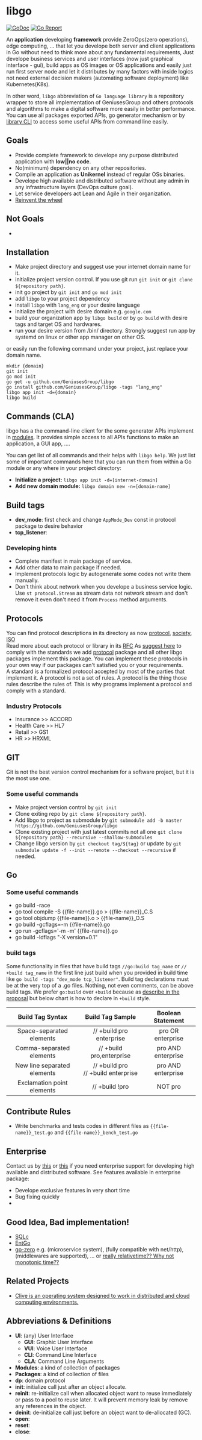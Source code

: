 # libgo   
[![GoDoc](https://pkg.go.dev/badge/github.com/GeniusesGroup/libgo)](https://pkg.go.dev/github.com/GeniusesGroup/libgo)
[![Go Report](https://goreportcard.com/badge/github.com/GeniusesGroup/libgo)](https://goreportcard.com/report/github.com/GeniusesGroup/libgo)

An **application** developing **framework** provide ZeroOps(zero operations), edge computing, ... that let you develope both server and client applications in Go without need to think more about any fundamental requirements, Just develope business services and user interfaces (now just graphical interface - gui), build apps as OS images or OS applications and easily just run first server node and let it distributes by many factors with inside logics not need external decision makers (automating software deployment) like Kubernetes(K8s).

In other word, `libgo` abbreviation of `Go language library` is a repository wrapper to store all implementation of GeniusesGroup and others protocols and algorithms to make a digital software more easily in better performance.
You can use all packages exported APIs, go generator mechanism or by [library CLI](#CLI) to access some useful APIs from command line easily.

## Goals
- Provide complete framework to develope any purpose distributed application with **low||no code**.
- No(minimum) dependency on any other repositories.
- Compile an application as **Unikernel** instead of regular OSs binaries.
- Develope high available and distributed software without any admin in any infrastructure layers (DevOps culture goal).
- Let service developers act Lean and Agile in their organization.
- [Reinvent the wheel](https://en.wikipedia.org/wiki/Reinventing_the_wheel)

## Not Goals
- 

## Installation
- Make project directory and suggest use your internet domain name for it.
- initialize project version control. If you use git run `git init` or `git clone ${repository path}`.
- init go project by `git init` and `go mod init`
- add `libgo` to your project dependency
- install `libgo` with `lang_eng` or your desire language
- initialize the project with desire domain e.g. `google.com`
- build your organization app by `libgo build` or by `go build` with desire tags and target OS and hardwares.
- run your desire version from /bin/ directory. Strongly suggest run app by systemd on linux or other app manager on other OS.

or easily run the following command under your project, just replace your domain name.
```
mkdir {domain}
git init
go mod init
go get -u github.com/GeniusesGroup/libgo
go install github.com/GeniusesGroup/libgo -tags "lang_eng"
libgo app init -d={domain}
libgo build
```

## Commands (CLA)
libgo has a the command-line client for the some generator APIs implement in [modules](./modules/). It provides simple access to all APIs functions to make an application, a GUI app, ....

You can get list of all commands and their helps with `libgo help`. We just list some of important commands here that you can run them from within a Go module or any where in your project directory:
- **Initialize a project:** `libgo app init -d=[internet-domain]`
- **Add new domain module:** `libgo domain new -n=[domain-name]`

## Build tags
- **dev_mode**: first check and change `AppMode_Dev` const in protocol package to desire behavior
- **tcp_listener**:

### Developing hints
- Complete manifest in main package of service.
- Add other data to main package if needed.
- Implement protocols logic by autogenerate some codes not write them manually.
- Don't think about network when you develope a business service logic. Use `st protocol.Stream` as stream data not network stream and don't remove it even don't need it from `Process` method arguments.

## Protocols
You can find protocol descriptions in its directory as now [protocol](./protocol/), [society](./society/), [ISO](./iso/)    
Read more about each protocol or library in its [RFC](https://github.com/GeniusesGroup/RFCs)
As [suggest here](https://github.com/golang/go/issues/48087) to comply with the standards we add [protocol](./protocol) package and all other libgo packages implement this package. You can implement these protocols in your own way if our packages can't satisfied you or your requirements.   
A standard is a formalized protocol accepted by most of the parties that implement it. A protocol is not a set of rules. A protocol is the thing those rules describe the rules of. This is why programs implement a protocol and comply with a standard.

### Industry Protocols
- Insurance     >> ACCORD
- Health Care   >> HL7
- Retail        >> GS1
- HR            >> HRXML

## GIT
Git is not the best version control mechanism for a software project, but it is the most use one.

### Some useful commands
- Make project version control by ```git init```
- Clone exiting repo by ```git clone ${repository path}```.
- Add libgo to project as submodule by ```git submodule add -b master https://github.com/GeniusesGroup/libgo```
- Clone existing project with just latest commits not all one ```git clone ${repository path} --recursive --shallow-submodules```
- Change libgo version by ```git checkout tag/${tag}``` or update by ```git submodule update -f --init --remote --checkout --recursive``` if needed.

## Go
### Some useful commands
- go build -race
- go tool compile -S {{file-name}}.go > {{file-name}}_C.S
- go tool objdump {{file-name}}.o > {{file-name}}_O.S
- go build -gcflags=-m {{file-name}}.go
- go run -gcflags='-m -m' {{file-name}}.go
- go build -ldflags "-X version=0.1"

### build tags
Some functionality in files that have build tags `//go:build tag_name` or `// +build tag_name` in the first line just build when you provided in build time like `go build -tags "dev_mode tcp_listener"`. Build tag declarations must be at the very top of a .go files. Nothing, not even comments, can be above build tags. We prefer `go:build` over `+build` because as [describe in the proposal](https://go.googlesource.com/proposal/+/master/design/draft-gobuild.md#transition) but below chart is how to declare in `+build` style.

| Build Tag Syntax	            | Build Tag Sample	                        | Boolean Statement     |
| :---:                         | :---:                                     | :---:                 |
| Space-separated elements	    | // +build pro enterprise	                | pro OR enterprise     |
| Comma-separated elements      | // +build pro,enterprise	                | pro AND enterprise    |
| New line separated elements   | // +build pro<br />// +build enterprise   | pro AND enterprise    |
| Exclamation point elements    | // +build !pro	                        | NOT pro               |

## Contribute Rules
- Write benchmarks and tests codes in different files as `{{file-name}}_test.go` and `{{file-name}}_bench_test.go`

## Enterprise
Contact us by [this](mailto:ict@geniuses.group) or [this](mailto:omidhekayati@gmail.com) if you need enterprise support for developing high available and distributed software. See features available in enterprise package:
- Develope exclusive features in very short time
- Bug fixing quickly
- 

## Good Idea, Bad implementation!
- [SQLc](sqlc.dev)
- [EntGo](https://entgo.io/)
- [go-zero](https://github.com/zeromicro/go-zero) e.g. (microservice system), (fully compatible with net/http), (middlewares are supported), ...
or [really relativetime?? Why not monotonic time??](https://github.com/zeromicro/go-zero/blob/master/core/timex/relativetime.go)

## Related Projects
- [Clive is an operating system designed to work in distributed and cloud computing environments.](https://github.com/fjballest/clive)

## Abbreviations & Definitions
- **UI**: (any) User Interface
    - **GUI**: Graphic User Interface
    - **VUI**: Voice User Interface
    - **CLI**: Command Line Interface
    - **CLA**: Command Line Arguments
- **Modules**: a kind of collection of packages
- **Packages**: a kind of collection of files
- **dp**: domain protocol
- **init**: initialize call just after an object allocate.
- **reinit**: re-initialize call when allocated object want to reuse immediately or pass to a pool to reuse later. It will prevent memory leak by remove any references in the object.
- **deinit**: de-initialize call just before an object want to de-allocated (GC).
- **open**:
- **reset**:
- **close**:
